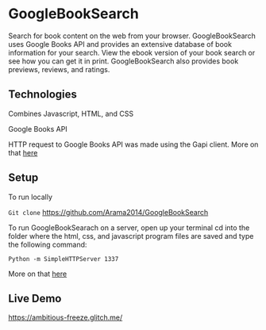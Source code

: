 # GoogleBookSearch

Search for book content on the web from your browser. GoogleBookSearch uses Google Books API and provides an extensive database of book information for your search.  View the ebook version of your book search or see how you can get it in print.  GoogleBookSearch also provides book previews, reviews, and ratings.


## Technologies
Combines Javascript, HTML, and CSS
 
Google Books API 

HTTP request to Google Books API was made using the Gapi client.
More on that [here](https://developers.google.com/books/docs/v1/getting_started)

## Setup

To run locally
 
`Git clone`         <https://github.com/Arama2014/GoogleBookSearch>

To run GoogleBookSearach on a server, open up your terminal cd into the folder where the html, css, and javascript program files are saved and type the following command:

`Python -m SimpleHTTPServer 1337 `

More on that [here](https://gist.github.com/jgravois/5e73b56fa7756fd00b89)


## Live Demo 
<https://ambitious-freeze.glitch.me/>


